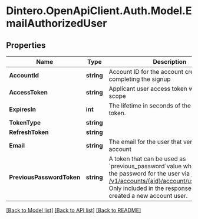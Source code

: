 # Dintero.OpenApiClient.Auth.Model.EmailAuthorizedUser

## Properties

Name | Type | Description | Notes
------------ | ------------- | ------------- | -------------
**AccountId** | **string** | Account ID for the account created from completing the signup  | [optional] 
**AccessToken** | **string** | Applicant user access token with &#x60;openid&#x60; scope  | [optional] 
**ExpiresIn** | **int** | The lifetime in seconds of the access token.  | [optional] 
**TokenType** | **string** |  | [optional] 
**RefreshToken** | **string** |  | [optional] 
**Email** | **string** | The email for the user that verified the account  | [optional] 
**PreviousPasswordToken** | **string** | A token that can be used as &#x60;previous_password&#x60;value when changing the password for the user via [PUT /v1/accounts/{aid}/account/user/password](#operation/account_user_password_put). Only included in the response if the signup created a new account user.  | [optional] 

[[Back to Model list]](../README.md#documentation-for-models) [[Back to API list]](../README.md#documentation-for-api-endpoints) [[Back to README]](../README.md)

